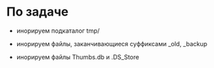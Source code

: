 # По задаче

- инорируем подкаталог tmp/

- инорируем файлы, заканчивающиеся суффиксами _old, _backup

- инорируем файлы Thumbs.db и .DS_Store